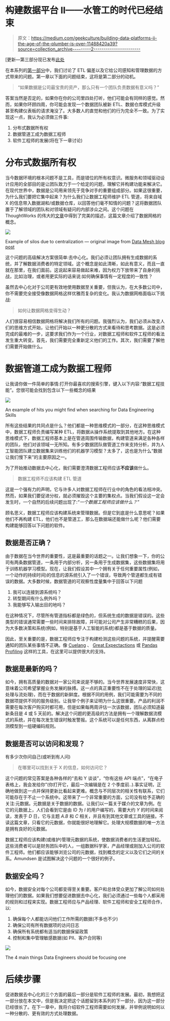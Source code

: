# 构建数据平台 II——水管工的时代已经结束

> 原文：<https://medium.com/geekculture/building-data-platforms-ii-the-age-of-the-plumber-is-over-11488420a39?source=collection_archive---------2----------------------->

[更新—第三部分现已发布[此处](https://joaovasques.medium.com/building-data-platforms-iii-the-evolution-of-the-software-engineer-bdb3d9c1dd71)

在本系列的[第一部分](https://joaovasques.medium.com/building-data-platforms-the-etl-bias-d589733ce4cc)中，我们讨论了 ETL 偏差以及它给公司感知和管理数据的方式带来的问题。第一章以下面的问题结束，这将是第二部分的动机。

> “如果数据是公司最宝贵的资产，那么只有一个团队负责数据有意义吗？”

答案当然是否定的，如果你在你的公司里四处打听，他们可能会有同样的感觉。然而，如果你环顾四周，你可能会发现一个数据团队被新 ETL、数据仓库模式升级甚至构建仪表板的请求淹没了。大多数人的直觉和他们的行为完全不一致。为了实现这一点，我认为必须做三件事:

1.  分布式数据所有权
2.  数据管道工成为数据工程师
3.  软件工程师的发展(将在下一章讨论)

# 分布式数据所有权

当今数据环境的根本问题不是工具，而是错位的所有权意识。微服务和领域驱动设计应用的全部目的是让团队致力于一个给定的问题，理解它并构建功能来解决它。在现代世界中，数据是公司用来领先于竞争对手的重要组成部分。如果这很重要，为什么我们要把它集中起来？为什么我们让数据工程师维护 ETL 管道，将来自域 X 的信息带入数据湖和/或数据仓库，以回答他们毫不知情的问题？这将数据团队置于了解领域的团队和对领域有疑问的内部涉众之间。这个问题在 ThoughtWorks 的伟大的[文章](https://martinfowler.com/articles/data-monolith-to-mesh.html)中得到了完美的描述，这篇文章介绍了数据网格的概念。

![](img/0cf8f86a7173e0da8564bafdb9ba3ed9.png)

Example of silos due to centralization — original image from [Data Mesh blog post](https://martinfowler.com/articles/data-monolith-to-mesh/siloed-teams.png)

这个问题的高级解决方案很简单:去中心化。我们必须让团队拥有生成数据的系统，并了解数据消费者的特定领域。这个概念是如此清晰，如此有意义，而且一直就在那里，在我们面前。这说起来容易做起来难，因为权力下放带来了自身的挑战，比如治理，或者用更实际的话来说:如何确保事情有一定程度的一致性？

虽然去中心化对于公司更有效地使用数据至关重要，但我认为，在大多数公司中，你不需要完全接受像数据网格这样优雅而复杂的变化。我认为数据网格面临以下挑战:

> 如何让数据网格变得生动？

人们很容易相信数据网格将解决我们所有的问题。我强烈认为，我们必须从改变人们的思维方式开始，让他们开始以一种更分散的方式来看待和思考数据。这是必须完成的最难的一步，这要求我们作为一个行业，对数据工程师和软件工程师的看法发生重大转变。首先，我们需要完全重新定义他们的工作。其次，我们需要了解他们需要开始做什么。

# 数据管道工成为数据工程师

让我请你做一件简单的事情:打开你最喜欢的搜索引擎，键入以下内容:“数据工程技能”。您很可能会找到包含以下一些概念的结果

![](img/646d87028cdf352e9c833270f3454c6b.png)

An example of hits you might find when searching for Data Engineering Skills

所有这些结果的共同点是什么？他们都是一种思维模式的一部分，在这种思维模式中，数据工程师负责编写某种 ETL，将数据从操作系统提取到其他地方。在这种思维模式下，数据工程师基本上是在管道周围传输数据，构建管道来满足各种各样的团队，他们对该领域一无所知。有多少数据团队做管道工作来支持分析，并为人工智能团队建立数据集来训练他们的机器学习模型？太多了，这也是为什么“数据让我们慢下来”的主要原因之一。

为了开始推动数据去中心化，我们需要澄清数据工程师应该**不应该**做什么。

> 数据工程师不应该构建 ETL 管道

这是一个强有力的声明，它与许多人对数据工程师在行业中的角色的看法相冲突。然而，如果我们要促进分权，就必须摧毁这个主要的集权点。当我们假设这一定会发生时，一个自然的后续问题出现了:*“一个数据工程师应该做什么？”*

顾名思义，数据工程师应该构建系统来管理数据。但是它到底是什么意思呢？如果他们不再构建 ETL，他们也不是管道工，那么在数据端还能做什么呢？他们需要构建能够回答以下问题的软件。

## 数据是否正确？

由于数据在当今世界的重要性，这是最重要的话题之一。让我们想象一下，你的公司有两条数据管道，一条用于内部分析，另一条用于生成数据集，这些数据集将用于训练机器学习模型。现在，让我们假设其中一个拥有关于任何重要属性(例如，一个动作的持续时间)的信息的源系统引入了一个错误，导致两个管道都生成有错误的数据。大多数时候，数据管道的可观察性度量集中于回答以下问题

1.  我可以连接到源系统吗？
2.  转型期间有什么例外吗？
3.  我能够写入输出目的地吗？

在这种情况下，尽管所有管道指标都是绿色的，但系统生成的数据是错误的。这些类型的错误通常需要一些时间来排除故障，并可能对公司产生非常糟糕的后果，因为大多数决策和系统(例如，特别是基于人工智能的系统)都是基于数据的质量。

因此，至关重要的是，数据工程师应专注于构建检测这些问题的系统，并提醒需要通知的团队某些事情不正确。像 [Cuelang](https://cuelang.org/) 、 [Great Expectactions](https://greatexpectations.io/) 或 [Pandas Profiling](https://pandas-profiling.github.io/pandas-profiling/docs/master/rtd/) 这样的工具，在这里可以提供很大的支持。

## 数据是最新的吗？

如今，拥有高质量的数据对一家公司来说是不够的。当今世界发展速度非常快，这意味着公司希望掌握业务发展的脉搏。这一点的真正重要性不在于处理的延迟(批处理与流处理)，而在于数据的新鲜度。根据不同的用例，我们可能需要为不同的数据项提供不同的服务级别。让我举个例子来证明为什么这很重要。产品的利润不需要在每次客户购买时都可用，但是如果每两周评估一次该数据，团队必须知道最新条目是 4 或 5 天前的。解决这个问题的更高级的方法是拥有一个理解数据流模式的系统，并在每次发生错误时触发警报。这个系统可以是任何东西，从离群点检测模型到一组硬编码规则。

## 数据是否可以访问和发现？

有多少次你问自己(或听到有人问)

> 在哪里可以找到关于 X 的信息，如何访问它？

这个问题的常见答案是各种各样的“去和 Y 谈谈”，“你有这些 API 端点”，“在电子表格上，我会发给你”(你打开它，最后一次编辑是在 2 个季度前..).事实证明，正确地做到这一点并保持更新比看起来更难。概念与不同层次的相关性有联系，它们可能存在于不止一个系统中。这带来了一个非常重要的方面，公司没有给予正确的关注:元数据。元数据是关于数据的数据。让我们以一篇关于媒介的文章为例。在它的元数据上，人们会看到它是由 ID 为 *I* 的用户编写的，需要大约 *Y* 的时间来阅读，发表于 *D* 日，它与主题 *A.B* 和 *C* 相关，并且有到其他文章或工具的链接。不读这篇文章，只看它的元数据，你就能很好地理解它。处理大规模数据的唯一方法是拥有良好的元数据。

数据工程师应该构建(或维护)管理元数据的系统，使数据消费者的生活更加轻松。这些消费者可以是财务团队中的人，一组数据科学家，产品经理或刚加入公司的软件工程师。他们都应该能够浏览公司的元数据，找到概念的定义以及它们之间的关系。Amundsen 是试图解决这个问题的一个很好的例子。

## 数据安全吗？

如今，数据安全对每个公司都变得至关重要。客户和总体受众更加了解公司如何处理他们的数据。如果我们想要促进数据去中心化，我们必须通过一些每个人都采用的规则和过程来实现。数据工程师应与产品经理、软件工程师和安全工程师合作，以:

1.  确保每个人都能访问他们工作所需的数据(不多也不少)
2.  确保公司有所有数据项的访问日志
3.  确保所有系统都有适当的数据保留政策
4.  控制和集中管理敏感数据(如 PII、客户合同等)

![](img/e6c2de49d55defb096f3220e9f589a0d.png)

The 4 main things Data Engineers should be focusing one

# 后续步骤

促进数据去中心化的三个方面的最后一部分是软件工程师的发展。最初，我想把这一部分放在本文中，但是我决定把这个话题留到本系列的下一部分，因为这一部分已经很长了。在下一章中，我将介绍软件工程师需要如何发展，并举例说明如何以一种分散的、更有效的方式处理数据。